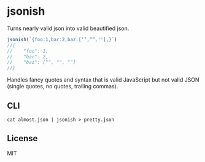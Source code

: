 # jsonish

Turns nearly valid json into valid beautified json.

```javascript
jsonish(`{foo:1,bar:2,baz:[‘’,“”,''],}`)
//{
//    "foo": 1,
//    "bar": 2,
//    "baz": ["", "", ""]
//}
```

Handles fancy quotes and syntax that is valid JavaScript but not valid JSON (single quotes, no quotes, trailing commas).

## CLI

`cat almost.json | jsonish > pretty.json`

## License

MIT
